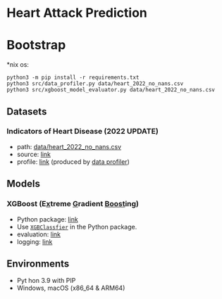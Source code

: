 # Heart Attack Prediction

# Bootstrap
*nix os:
```shell
python3 -m pip install -r requirements.txt
python3 src/data_profiler.py data/heart_2022_no_nans.csv
python3 src/xgboost_model_evaluator.py data/heart_2022_no_nans.csv
```

## Datasets

### Indicators of Heart Disease (2022 UPDATE)
- path: [data/heart_2022_no_nans.csv](./data/heart_2022_no_nans.csv)
- source: [link](https://www.kaggle.com/datasets/kamilpytlak/personal-key-indicators-of-heart-disease/)
- profile: [link](./logs/profile_of_heart_2022_no_nans.log) (produced by [data profiler](./src/data_profiler.py))

## Models

### XGBoost (E[x](#)treme [G](#)radient [Boost](#)ing)
- Python package: [link](https://xgboost.readthedocs.io/en/stable/python/index.html)
- Use [`XGBClassfier`](https://xgboost.readthedocs.io/en/stable/python/python_api.html#xgboost.XGBClassifier) in the Python package.
- evaluation: [link](./src/xgboost_model_evaluator.py)
- logging: [link](./logs/run_xgboost_model_evaluator.py.log)

## Environments
- Pyt hon 3.9 with PIP
- Windows, macOS (x86_64 & ARM64)

